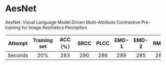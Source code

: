 # AesNet
AesNet: Visual Language Model Driven Multi-Attribute Contrastive Pre-training for Image Aesthetics Perception

| Attempt | Training set | ACC（%） | SRCC | PLCC | EMD-1 | EMD-2 | RMSE | MAE | Weights |
| :---: | :---: | :---: | :---: | :---: | :---: | :---: | :---: | :---: | :---: | 
| Seconds |20% | 283 | 290 | 286 | 289 | 285 | 287 | 287 | :---: | 
